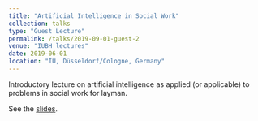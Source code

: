 ```yaml
---
title: "Artificial Intelligence in Social Work"
collection: talks
type: "Guest Lecture"
permalink: /talks/2019-09-01-guest-2
venue: "IUBH lectures"
date: 2019-06-01
location: "IU, Düsseldorf/Cologne, Germany"
---
```


Introductory lecture on artificial intelligence as applied (or applicable) to problems in social work for layman.

See the <a href="../files/Lecture_AI.pdf" target="_blank">slides</a>.